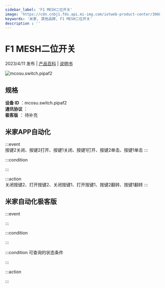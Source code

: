 ```yaml
---
sidebar_label: 'F1 MESH二位开关'
image: 'https://cdn.cnbj1.fds.api.mi-img.com/iotweb-product-center/3068b9ce710bbdbc5e8e788da42ba333_1665040344602.png?GalaxyAccessKeyId=AKVGLQWBOVIRQ3XLEW&Expires=9223372036854775807&Signature=ZVFcnQO7vL0aFfFwfd5iun88b18='
keywords: '米家, 其他品牌, F1 MESH二位开关'
description : ''
---
```

# F1 MESH二位开关

2023/4/11 发布 | [产品百科](https://home.mi.com/webapp/content/baike/product/index.html?model=mcosu.switch.pipaf2/) | [说明书](https://home.mi.com/views/introduction.html?model=mcosu.switch.pipaf2&region=cn)

![mcosu.switch.pipaf2](https://cdn.cnbj1.fds.api.mi-img.com/iotweb-product-center/3068b9ce710bbdbc5e8e788da42ba333_1665040344602.png?GalaxyAccessKeyId=AKVGLQWBOVIRQ3XLEW&Expires=9223372036854775807&Signature=ZVFcnQO7vL0aFfFwfd5iun88b18=)

## 规格  
> 
**设备 ID** ：mcosu.switch.pipaf2  
**通讯协议** ：  
**极客版**  ： 待补充 


## 米家APP自动化  

:::event  
按键2关闭、按键2打开、按键1关闭、按键1打开、按键2单击、按键1单击
:::

:::condition  

:::

:::action   
关闭按键2、打开按键2、关闭按键1、打开按键1、按键2翻转、按键1翻转
:::

## 米家自动化极客版  

:::event  

:::

:::condition  

:::

:::condition 可查询的状态条件  

:::

:::action  

:::

        
